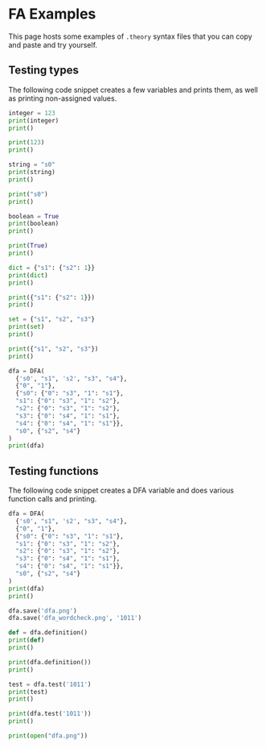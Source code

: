 # FA Examples

This page hosts some examples of `.theory` syntax files that you can copy and paste and try yourself.

## Testing types

The following code snippet creates a few variables and prints them, as well as printing non-assigned values.
```python
integer = 123
print(integer)
print()

print(123)
print()

string = "s0"
print(string)
print()

print("s0")
print()

boolean = True
print(boolean)
print()

print(True)
print()

dict = {"s1": {"s2": 1}}
print(dict)
print()

print({"s1": {"s2": 1}})
print()

set = {"s1", "s2", "s3"}
print(set)
print()

print({"s1", "s2", "s3"})
print()

dfa = DFA(
  {'s0', "s1", 's2', "s3", "s4"}, 
  {"0", "1"}, 
  {"s0": {"0": "s3", "1": "s1"}, 
  "s1": {"0": "s3", "1": "s2"}, 
  "s2": {"0": "s3", "1": "s2"}, 
  "s3": {"0": "s4", "1": "s1"}, 
  "s4": {"0": "s4", "1": "s1"}}, 
  "s0", {"s2", "s4"}
)
print(dfa)
```

## Testing functions

The following code snippet creates a DFA variable and does various function calls and printing.

```python
dfa = DFA(
  {'s0', "s1", 's2', "s3", "s4"}, 
  {"0", "1"}, 
  {"s0": {"0": "s3", "1": "s1"}, 
  "s1": {"0": "s3", "1": "s2"}, 
  "s2": {"0": "s3", "1": "s2"}, 
  "s3": {"0": "s4", "1": "s1"}, 
  "s4": {"0": "s4", "1": "s1"}}, 
  "s0", {"s2", "s4"}
)
print(dfa)
print()

dfa.save('dfa.png')
dfa.save('dfa_wordcheck.png', '1011')

def = dfa.definition()
print(def)
print()

print(dfa.definition())
print()

test = dfa.test('1011')
print(test)
print()

print(dfa.test('1011'))
print()

print(open("dfa.png"))
```

